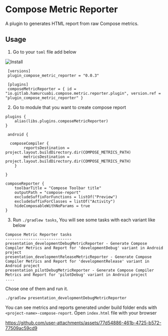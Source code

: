 # Compose Metric Reporter

A plugin to generates HTML report from raw Compose metrics.

## Usage


1. Go to your `toml` file add below

![Install](https://img.shields.io/badge/Maven-0.0.3-blue.svg)
```
 [versions]
 plugin_compose_metric_reporter = "0.0.3"

 [plugins]
 composeMetricReporter = { id = "io.gitlab.hamurcuabi.compose.metric.reporter.plugin", version.ref = "plugin_compose_metric_reporter" }
```

2. Go to module that you want to create compose report


```
plugins {
    alias(libs.plugins.composeMetricReporter)
}

 android {
 
  composeCompiler {
        reportsDestination = project.layout.buildDirectory.dir(COMPOSE_METRICS_PATH)
        metricsDestination = project.layout.buildDirectory.dir(COMPOSE_METRICS_PATH)
    }
    
}

composeReporter {
    toolbarTitle = "Compose Toolbar title"
    outputPath = "compose-report"
    excludeSuffixForFunctions = listOf("Preview")
    excludeSuffixForClasses = listOf("Activity")
    hideComposableWithNoParams = true
}

```

3. Run `./gradlew tasks`, You will see some tasks with each variant like below


```
Compose Metric Reporter tasks
-----------------------------
presentation_developmentDebugMetricReporter - Generate Compose Compiler Metrics and Report for 'developmentDebug' variant in Android project
presentation_developmentReleaseMetricReporter - Generate Compose Compiler Metrics and Report for 'developmentRelease' variant in Android project
presentation_pilotDebugMetricReporter - Generate Compose Compiler Metrics and Report for 'pilotDebug' variant in Android project
....
```
Chose one of them and run it.

`./gradlew presentation_developmentDebugMetricReporter`

You can see metrics and reports generated under build folder ends with `<project-name>-compose-report`.
Open `index.html` file with your browser

https://github.com/user-attachments/assets/77d54886-461b-4725-b572-77509ac59cd9



